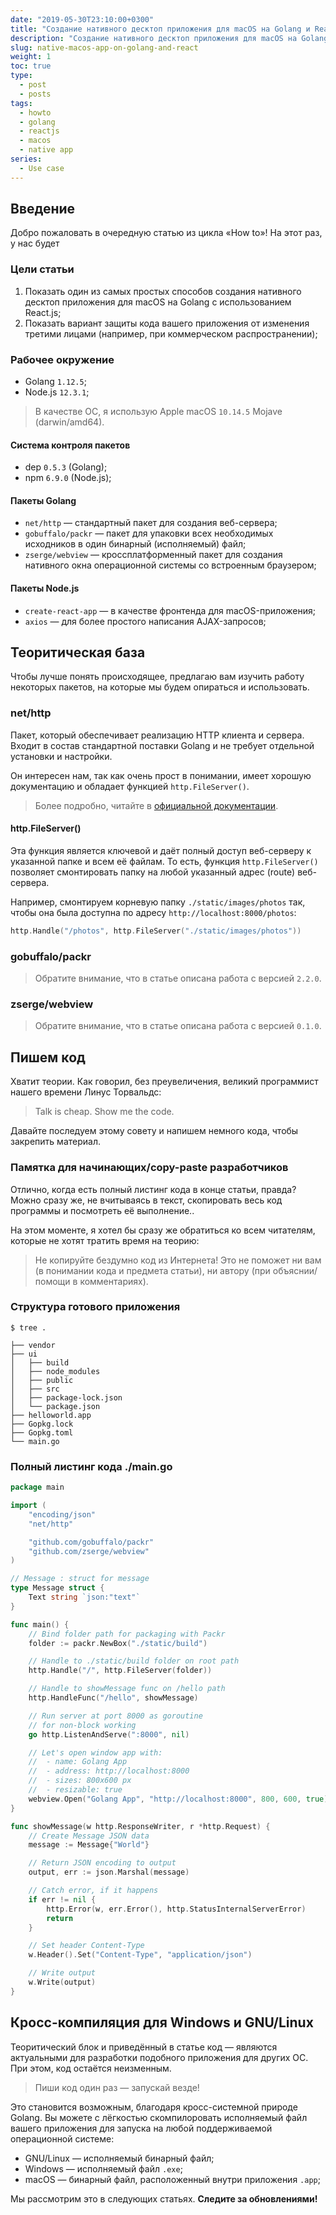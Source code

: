 ```yaml
---
date: "2019-05-30T23:10:00+0300"
title: "Создание нативного десктоп приложения для macOS на Golang и React.js с полной защитой кода (без магии)"
description: "Создание нативного десктоп приложения для macOS на Golang и React.js с полной защитой кода (без магии)"
slug: native-macos-app-on-golang-and-react
weight: 1
toc: true
type:
  - post
  - posts
tags:
  - howto
  - golang
  - reactjs
  - macos
  - native app
series:
  - Use case
---
```


## Введение

Добро пожаловать в очередную статью из цикла «How to»! На этот раз, у нас будет

### Цели статьи

1. Показать один из самых простых способов создания нативного десктоп приложения для macOS на Golang с использованием React.js;
2. Показать вариант защиты кода вашего приложения от изменения третими лицами (например, при коммерческом распространении);

### Рабочее окружение

- Golang `1.12.5`;
- Node.js `12.3.1`;

> В качестве ОС, я использую Apple macOS `10.14.5` Mojave (darwin/amd64).

#### Система контроля пакетов

- dep `0.5.3` (Golang);
- npm `6.9.0` (Node.js);

#### Пакеты Golang

- `net/http` — стандартный пакет для создания веб-сервера;
- `gobuffalo/packr` — пакет для упаковки всех необходимых исходников в один бинарный (исполняемый) файл;
- `zserge/webview` — кроссплатформенный пакет для создания нативного окна операционной системы со встроенным браузером;

#### Пакеты Node.js

- `create-react-app` — в качестве фронтенда для macOS-приложения;
- `axios` — для более простого написания AJAX-запросов;

## Теоритическая база

Чтобы лучше понять происходящее, предлагаю вам изучить работу некоторых пакетов, на которые мы будем опираться и использовать.

### net/http

Пакет, который обеспечивает реализацию HTTP клиента и сервера. Входит в состав стандартной поставки Golang и не требует отдельной установки и настройки.

Он интересен нам, так как очень прост в понимании, имеет хорошую документацию и обладает функцией `http.FileServer()`.

> Более подробно, читайте в [официальной документации](https://golang.org/pkg/net/http/#pkg-overview).

#### http.FileServer()

Эта функция является ключевой и даёт полный доступ веб-серверу к указанной папке и всем её файлам. То есть, функция `http.FileServer()` позволяет смонтировать папку на любой указанный адрес (route) веб-сервера.

Например, смонтируем корневую папку `./static/images/photos` так, чтобы она была доступна по адресу `http://localhost:8000/photos`:

```go
http.Handle("/photos", http.FileServer("./static/images/photos"))
```

### gobuffalo/packr

> Обратите внимание, что в статье описана работа с версией `2.2.0`.

### zserge/webview

> Обратите внимание, что в статье описана работа с версией `0.1.0`.

## Пишем код

Хватит теории. Как говорил, без преувеличения, великий программист нашего времени Линус Торвальдс:

> Talk is cheap. Show me the code.

Давайте последуем этому совету и напишем немного кода, чтобы закрепить материал.

### Памятка для начинающих/copy-paste разработчиков

Отлично, когда есть полный листинг кода в конце статьи, правда? Можно сразу же, не вчитываясь в текст, скопировать весь код программы и посмотреть её выполнение..

На этом моменте, я хотел бы сразу же обратиться ко всем читателям, которые не хотят тратить время на теорию:

> Не копируйте бездумно код из Интернета! Это не поможет ни вам (в понимании кода и предмета статьи), ни автору (при объяснии/помощи в комментариях).

### Структура готового приложения

```text
$ tree .

├── vendor
├── ui
│   ├── build
│   ├── node_modules
│   ├── public
│   ├── src
│   ├── package-lock.json
│   └── package.json
├── helloworld.app
├── Gopkg.lock
├── Gopkg.toml
└── main.go
```

### Полный листинг кода ./main.go

```go
package main

import (
	"encoding/json"
	"net/http"

	"github.com/gobuffalo/packr"
	"github.com/zserge/webview"
)

// Message : struct for message
type Message struct {
	Text string `json:"text"`
}

func main() {
	// Bind folder path for packaging with Packr
	folder := packr.NewBox("./static/build")

	// Handle to ./static/build folder on root path
	http.Handle("/", http.FileServer(folder))

	// Handle to showMessage func on /hello path
	http.HandleFunc("/hello", showMessage)

	// Run server at port 8000 as goroutine
	// for non-block working
	go http.ListenAndServe(":8000", nil)

	// Let's open window app with:
	//  - name: Golang App
	//  - address: http://localhost:8000
	//  - sizes: 800x600 px
	//  - resizable: true
	webview.Open("Golang App", "http://localhost:8000", 800, 600, true)
}

func showMessage(w http.ResponseWriter, r *http.Request) {
	// Create Message JSON data
	message := Message{"World"}

	// Return JSON encoding to output
	output, err := json.Marshal(message)

	// Catch error, if it happens
	if err != nil {
		http.Error(w, err.Error(), http.StatusInternalServerError)
		return
	}

	// Set header Content-Type
	w.Header().Set("Content-Type", "application/json")

	// Write output
	w.Write(output)
}
```

## Кросс-компиляция для Windows и GNU/Linux

Теоритический блок и приведённый в статье код — являются актуальными для разработки подобного приложения для других ОС. При этом, код остаётся неизменным.

> Пиши код один раз — запускай везде!

Это становится возможным, благодаря кросс-системной природе Golang. Вы можете с лёгкостью скомпилоровать исполняемый файл вашего приложения для запуска на любой поддерживаемой операционной системе:

- GNU/Linux — исполняемый бинарный файл;
- Windows — исполняемый файл `.exe`;
- macOS — бинарный файл, расположенный внутри приложения `.app`;

Мы рассмотрим это в следующих статьях. **Следите за обновлениями!**
